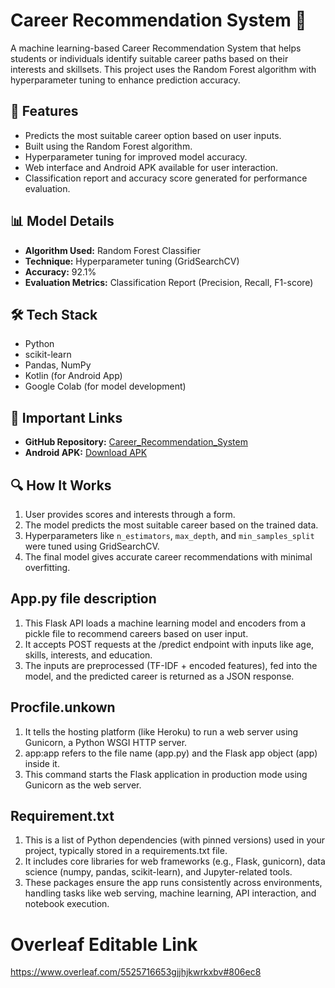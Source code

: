 # Career Recommendation System 🎯

A machine learning-based Career Recommendation System that helps students or individuals identify suitable career paths based on their interests and skillsets. This project uses the Random Forest algorithm with hyperparameter tuning to enhance prediction accuracy.

## 🚀 Features

- Predicts the most suitable career option based on user inputs.
- Built using the Random Forest algorithm.
- Hyperparameter tuning for improved model accuracy.
- Web interface and Android APK available for user interaction.
- Classification report and accuracy score generated for performance evaluation.

## 📊 Model Details

- **Algorithm Used:** Random Forest Classifier
- **Technique:** Hyperparameter tuning (GridSearchCV)
- **Accuracy:** 92.1%
- **Evaluation Metrics:** Classification Report (Precision, Recall, F1-score)

## 🛠️ Tech Stack

- Python
- scikit-learn
- Pandas, NumPy
- Kotlin (for Android App)
- Google Colab (for model development)

## 🔗 Important Links

- **GitHub Repository:** [Career_Recommendation_System](https://github.com/Goyalyash11/Career_Recommendation_System)
- **Android APK:** [Download APK](https://drive.google.com/file/d/1Qk5dKeFY2bpgAik_Uai30ird8rXb4z5i/view?usp=sharing)

## 🔍 How It Works

1. User provides scores and interests through a form.
2. The model predicts the most suitable career based on the trained data.
3. Hyperparameters like `n_estimators`, `max_depth`, and `min_samples_split` were tuned using GridSearchCV.
4. The final model gives accurate career recommendations with minimal overfitting.

## App.py file description 
1. This Flask API loads a machine learning model and encoders from a pickle file to recommend careers based on user input.
2. It accepts POST requests at the /predict endpoint with inputs like age, skills, interests, and education.
3. The inputs are preprocessed (TF-IDF + encoded features), fed into the model, and the predicted career is returned as a JSON response.

## Procfile.unkown
1. It tells the hosting platform (like Heroku) to run a web server using Gunicorn, a Python WSGI HTTP server.
2. app:app refers to the file name (app.py) and the Flask app object (app) inside it.
3. This command starts the Flask application in production mode using Gunicorn as the web server.

## Requirement.txt
1. This is a list of Python dependencies (with pinned versions) used in your project, typically stored in a requirements.txt file.
2. It includes core libraries for web frameworks (e.g., Flask, gunicorn), data science (numpy, pandas, scikit-learn), and Jupyter-related tools.
3. These packages ensure the app runs consistently across environments, handling tasks like web serving, machine learning, API interaction, and notebook execution.



# Overleaf Editable Link 
https://www.overleaf.com/5525716653gjjhjkwrkxbv#806ec8

